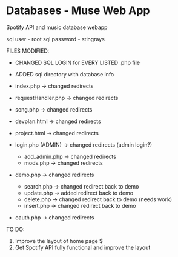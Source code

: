 # Databases - Muse Web App

Spotify API and music database webapp

sql user - root
sql password - stingrays

FILES MODIFIED:

- CHANGED SQL LOGIN for EVERY LISTED .php file

- ADDED sql directory with database info
- index.php -> changed redirects
- requestHandler.php -> changed redirects
- song.php -> changed redirects
- devplan.html -> changed redirects
- project.html -> changed redirects
- login.php (ADMIN) -> changed redirects (admin login?)
  - add_admin.php -> changed redirects
  - mods.php -> changed redirects
- demo.php -> changed redirects
  - search.php -> changed redirect back to demo
  - update.php -> added redirect back to demo
  - delete.php -> changed redirect back to demo (needs work)
  - insert.php -> changed redirect back to demo
- oauth.php -> changed redirects

TO DO:

1. Improve the layout of home page $
2. Get Spotify API fully functional and improve the layout
